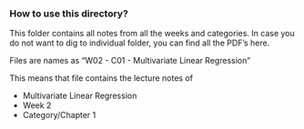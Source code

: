 ### How to use this directory?

This folder contains all notes from all the weeks and categories. In case you do not want to dig to individual folder, you can find all the PDF’s here.



Files are names as “W02 - C01 - Multivariate Linear Regression”



This means that file contains the lecture notes of

- Multivariate Linear Regression
- Week 2
- Category/Chapter 1